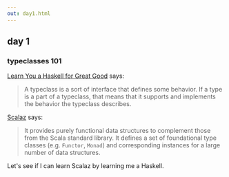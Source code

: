 ```yaml
---
out: day1.html
---
```


day 1
-----

### typeclasses 101

  [tt]: http://learnyouahaskell.com/types-and-typeclasses
  [moott]: http://learnyouahaskell.com/making-our-own-types-and-typeclasses
  [z7]: https://github.com/scalaz/scalaz/tree/scalaz-seven
  [start]: http://halcat0x15a.github.com/slide/start_scalaz/out/#4
  [z7docs]: http://halcat0x15a.github.com/scalaz/core/target/scala-2.9.2/api/

[Learn You a Haskell for Great Good][tt] says:

> A typeclass is a sort of interface that defines some behavior. If a type is a part of a typeclass, that means that it supports and implements the behavior the typeclass describes.

[Scalaz][z7] says:

> It provides purely functional data structures to complement those from the Scala standard library. It defines a set of foundational type classes (e.g. `Functor`, `Monad`) and corresponding instances for a large number of data structures.

Let's see if I can learn Scalaz by learning me a Haskell.
